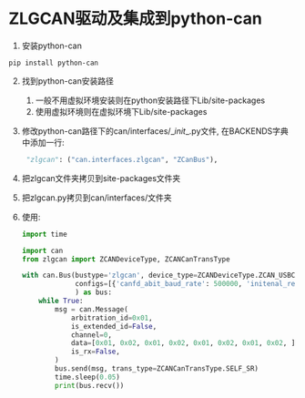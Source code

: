 # ZLGCAN驱动及集成到python-can

1. 安装python-can

```shell
pip install python-can
```

2. 找到python-can安装路径

   1. 一般不用虚拟环境安装则在python安装路径下Lib/site-packages
   2. 使用虚拟环境则在虚拟环境下Lib/site-packages

3. 修改python-can路径下的can/interfaces/\__init__.py文件, 在BACKENDS字典中添加一行:

   ```python
   	"zlgcan": ("can.interfaces.zlgcan", "ZCanBus"),

4. 把zlgcan文件夹拷贝到site-packages文件夹

5. 把zlgcan.py拷贝到can/interfaces/文件夹

6. 使用:

   ```python
   import time
   
   import can
   from zlgcan import ZCANDeviceType, ZCANCanTransType
   
   with can.Bus(bustype='zlgcan', device_type=ZCANDeviceType.ZCAN_USBCANFD_200U,
                configs=[{'canfd_abit_baud_rate': 500000, 'initenal_resistance': 1}]  # 1通道配置
                ) as bus:
       while True:
           msg = can.Message(
               arbitration_id=0x01,
               is_extended_id=False,
               channel=0,
               data=[0x01, 0x02, 0x01, 0x02, 0x01, 0x02, 0x01, 0x02, ],
               is_rx=False,
           )
           bus.send(msg, trans_type=ZCANCanTransType.SELF_SR)
           time.sleep(0.05)
           print(bus.recv())
   ```

   

